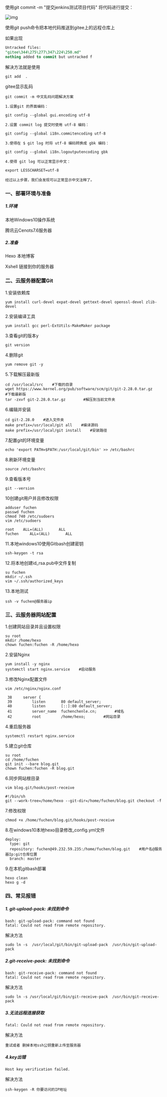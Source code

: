 使用git commit -m "提交jenkins测试项目代码" 将代码进行提交：

![img](https://img2018.cnblogs.com/blog/1236645/201907/1236645-20190715213324467-1266019528.png)

使用git push命令把本地代码推送到gitee上的远程仓库上



如果出现

```sql
Untracked files:         
"gitee\344\275\277\347\224\250.md"
nothing added to commit but untracked f
```

解决方法就是使用

```git
git add  .
```





gitee显示乱码

```git
git commit -m 中文乱码问题解决方案

1.设置git 的界面编码：

git config --global gui.encoding utf-8

2.设置 commit log 提交时使用 utf-8 编码：

git config --global i18n.commitencoding utf-8

3.使得在 $ git log 时将 utf-8 编码转换成 gbk 编码：

git config --global i18n.logoutputencoding gbk

4.使得 git log 可以正常显示中文：

export LESSCHARSET=utf-8

经过以上步骤，我们会发现可以正常显示中文注释了。
```

### 一、部署环境与准备

##### 1.环境

本地Windows10操作系统

腾讯云Cenots7.6服务器

##### 2.准备

Hexo 本地博客

Xshell 链接到你的服务器

### 二、云服务器配置Git

1.安装依赖库

```
yum install curl-devel expat-devel gettext-devel openssl-devel zlib-devel 
```

2.安装编译工具

```
yum install gcc perl-ExtUtils-MakeMaker package
```

3.查看git的版本y

```
git version
```

4.删除git

```
yum remove git -y
```

5.下载解压最新版

```
cd /usr/local/src    #下载的目录
wget https://www.kernel.org/pub/software/scm/git/git-2.28.0.tar.gz    #下载最新版
tar -zxvf git-2.28.0.tar.gz        #解压到当前文件夹
```

6.编辑并安装

```
cd git-2.28.0    #进入文件夹
make prefix=/usr/local/git all    #编译源码
make prefix=/usr/local/git install    #安装路径
```

7.配置git的环境变量

```
echo 'export PATH=$PATH:/usr/local/git/bin' >> /etc/bashrc
```

8.刷新环境变量

```
source /etc/bashrc
```

9.查看版本号

```
git --version
```

10创建git用户并且修改权限

```
adduser fuchen
passwd fuchen
chmod 740 /etc/sudoers
vim /etc/sudoers

root    ALL=(ALL)       ALL
fuchen     ALL=(ALL)       ALL
```

11.本地windows10使用Gitbash创建密钥

```
ssh-keygen -t rsa
```

12.将本地创建id_rsa.pub中文件复制

```
su fuchen
mkdir ~/.ssh
vim ~/.ssh/authorized_keys
```

13.本地测试

```
ssh -v fuchen@服务器ip
```

### 三、云服务器网站配置

1.创建网站目录并且设置权限

```
su root
mkdir /home/hexo
chown fuchen:fuchen -R /home/hexo
```

2.安装Nginx

```
yum install -y nginx
systemctl start nginx.service    #启动服务
```

3.修改Nginx配置文件

```
vim /etc/nginx/nginx.conf 

 38     server {
 39         listen       80 default_server;
 40         listen       [::]:80 default_server;
 41         server_name  fuchenchenle.cn;        #域名
 42         root         /home/hexo;        #网站目录
```

4.重启服务器

```
systemctl restart nginx.service
```

5.建立git仓库

```
su root
cd /home/fuchen
git init --bare blog.git
chown fuchen:fuchen -R blog.git
```

6.同步网站根目录

```
vim blog.git/hooks/post-receive

#!/bin/sh
git --work-tree=/home/hexo --git-dir=/home/fuchen/blog.git checkout -f
```

7.修改权限

```
chmod +x /home/fuchen/blog.git/hooks/post-receive
```

8.在windows10本地hexo目录修改_config.yml文件

```
deploy:
  type: git
  repository: fuchen@49.232.59.235:/home/fuchen/blog.git    #用户名@服务器Ip:git仓库位置
  branch: master
```

9.在本机gitbash部署

```
hexo clean
hexo g -d
```

### 四、常见报错

##### 1. git-upload-pack: 未找到命令

```
bash: git-upload-pack: command not found
fatal: Could not read from remote repository.
```

解决方法

```
sudo ln -s  /usr/local/git/bin/git-upload-pack  /usr/bin/git-upload-pack
```

##### 2.git-receive-pack: 未找到命令

```
bash: git-receive-pack: command not found
fatal: Could not read from remote repository.
```

解决方法

```
sudo ln -s /usr/local/git/bin/git-receive-pack  /usr/bin/git-receive-pack
```

##### 3.无法远程连接获取

```
fatal: Could not read from remote repository.
```

解决方法

```
重试或者 删掉本地ssh公钥重新上传至服务器
```

##### 4.key出错

```
Host key verification failed.
```

解决方法

```
ssh-keygen -R 你要访问的IP地址
```